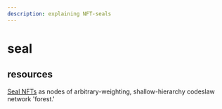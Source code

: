 ```yaml
---
description: explaining NFT-seals
---
```


# seal

## resources

[Seal NFTs](https://ape.mirror.xyz/wg\_8GMY08sZRMQEPbI4rWUpW1voAsGu-lXg2nDdbvys) as nodes of arbitrary-weighting, shallow-hierarchy codeslaw network 'forest.'
